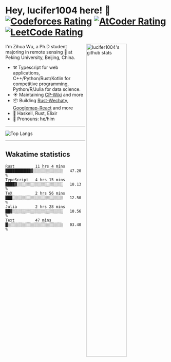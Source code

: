 # Hey, lucifer1004 here! :wave: [![Codeforces Rating](https://cp-logo.vercel.app/codeforces/lucifer1004)](https://codeforces.com/profile/lucifer1004) [![AtCoder Rating](https://cp-logo.vercel.app/atcoder/lucifer1004)](https://atcoder.jp/users/lucifer1004) [![LeetCode Rating](https://cp-logo.vercel.app/leetcode/lucifer1004)](https://leetcode-cn.com/u/lucifer1004/)

<img width="50%" align="right" alt="lucifer1004's github stats" src="https://github-readme-stats.vercel.app/api?username=lucifer1004&show_icons=true">

I'm Zihua Wu, a Ph.D student majoring in remote sensing :satellite: at Peking University, Beijing, China.

- :hammer_and_pick: Typescript for web applications, C++/Python/Rust/Kotlin for competitive programming, Python/R/Julia for data science.
- :sunny: Maintaining [CP-Wiki](https://cp-wiki.vercel.app) and more 
- :package: Building [Rust-Wechaty](https://github.com/wechaty/rust-wechaty), [Googlemap-React](https://github.com/googlemap-react/googlemap-react) and more
- :seedling: Haskell, Rust, Elixir
- :man: Pronouns: he/him

---

![Top Langs](https://github-readme-stats.vercel.app/api/top-langs/?username=lucifer1004&layout=compact)

---

## Wakatime statistics

<!--START_SECTION:waka-->
```text
Rust         11 hrs 4 mins   ███████████▓░░░░░░░░░░░░░   47.20 % 
TypeScript   4 hrs 15 mins   ████▓░░░░░░░░░░░░░░░░░░░░   18.13 % 
TeX          2 hrs 56 mins   ███░░░░░░░░░░░░░░░░░░░░░░   12.50 % 
Julia        2 hrs 28 mins   ██▓░░░░░░░░░░░░░░░░░░░░░░   10.56 % 
Text         47 mins         █░░░░░░░░░░░░░░░░░░░░░░░░   03.40 % 
```
<!--END_SECTION:waka-->
